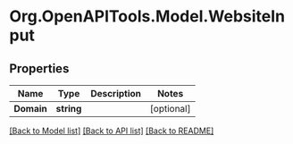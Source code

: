 # Org.OpenAPITools.Model.WebsiteInput

## Properties

Name | Type | Description | Notes
------------ | ------------- | ------------- | -------------
**Domain** | **string** |  | [optional] 

[[Back to Model list]](../README.md#documentation-for-models) [[Back to API list]](../README.md#documentation-for-api-endpoints) [[Back to README]](../README.md)

